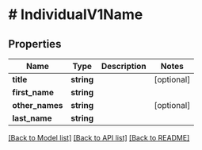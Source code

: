 # # IndividualV1Name

## Properties

Name | Type | Description | Notes
------------ | ------------- | ------------- | -------------
**title** | **string** |  | [optional]
**first_name** | **string** |  |
**other_names** | **string** |  | [optional]
**last_name** | **string** |  |

[[Back to Model list]](../../README.md#models) [[Back to API list]](../../README.md#endpoints) [[Back to README]](../../README.md)
